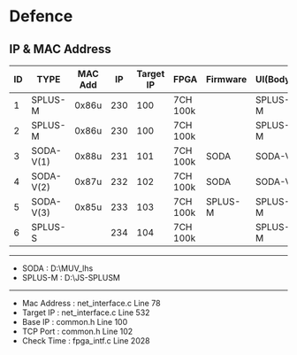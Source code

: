 # Defence

IP & MAC Address
--
|ID|TYPE| MAC Add | IP | Target IP | FPGA | Firmware | UI(Body) |  ETC |
|---|---|---|---|---|---|---|---|---|
|1|SPLUS-M| 0x86u | 230 | 100 |7CH 100k||SPLUS-M|Portable|
|2|SPLUS-M| 0x86u | 230 | 100 |7CH 100k||SPLUS-M|ENV Test|
|3|SODA-V(1)| 0x88u | 231 | 101 |7CH 100k |SODA|SODA-V||
|4|SODA-V(2)| 0x87u| 232 | 102 |7CH 100k |SODA|SODA-V||
|5|SODA-V(3)| 0x85u | 233 | 103 |7CH 100k |SPLUS-M|SPLUS-M| SW Only |
|6|SPLUS-S| | 234 | 104 |7CH 100k  || SPLUS-M | 6CH |

---

* SODA    : D:\MUV_lhs  
* SPLUS-M : D:\JS-SPLUSM

***

* Mac Address : net_interface.c   Line 78
* Target IP   : net_interface.c   Line 532
* Base IP     : common.h          Line 100
* TCP Port    : common.h          Line 102
* Check Time  : fpga_intf.c       Line 2028
